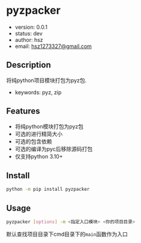 # pyzpacker

+ version: 0.0.1
+ status: dev
+ author: hsz
+ email: hsz1273327@gmail.com

## Description

将纯python项目模块打包为pyz包.

+ keywords: pyz, zip

## Features

+ 将纯python模块打包为pyz包
+ 可选的进行精简大小
+ 可选的包含依赖
+ 可选的编译为pyc后移除源码打包
+ 仅支持python 3.10+

## Install

```bash
python -m pip install pyzpacker
```

## Usage

```bash
pyzpacker [options] -m <指定入口模块> <你的项目目录>

```

默认查找项目目录下cmd目录下的`main`函数作为入口